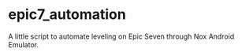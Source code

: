 # epic7_automation
A little script to automate leveling on Epic Seven through Nox Android Emulator.
